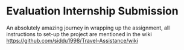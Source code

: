 # Evaluation Internship Submission

An absolutely amazing journey in wrapping up the assignment, all instructions to set-up the project are mentioned in the wiki https://github.com/siddu1998/Travel-Assistance/wiki

